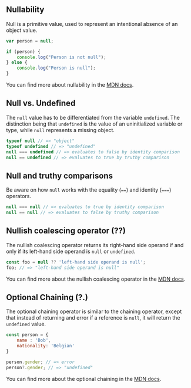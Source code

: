 ## Nullability

Null is a primitive value, used to represent an intentional absence of an
object value.

```javascript
var person = null;

if (person) {
    console.log("Person is not null");
} else {
    console.log("Person is null");
}
```

You can find more about nullability in the [MDN docs][mdn docs].

## Null vs. Undefined

The `null` value has to be differentiated from the variable `undefined`. The distinction being that `undefined` is the
value of an uninitialized variable or type, while `null` represents a missing object.

```javascript
typeof null // => "object"
typeof undefined // => "undefined"
null === undefined // => evaluates to false by identity comparison
null == undefined // => evaluates to true by truthy comparison
```

## Null and truthy comparisons

Be aware on how `null` works with the equality (`==`) and identity (`===`) operators.

```javascript
null === null // => evaluates to true by identity comparison
null == null // => evaluates to false by truthy comparison
```

## Nullish coalescing operator (??)

The nullish coalescing operator returns its right-hand side operand if and only if its left-hand side operand is `null`
or `undefined`.

```javascript
const foo = null ?? 'left-hand side operand is null';
foo; // => "left-hand side operand is null"
```

You can find more about the nullish coalescing operator in the [MDN docs][nullish coalescing].

## Optional Chaining (?.)

The optional chaining operator is similar to the chaining operator, except that instead of returning and error if a
reference is `null`, it will return the `undefined` value.

```javascript
const person = {
    name : 'Bob',
    nationality: 'Belgian'
}

person.gender; // => error
person?.gender; // => "undefined"
```

You can find more about the optional chaining in the [MDN docs][optional chaining].

[optional chaining]: https://developer.mozilla.org/en-US/docs/Web/JavaScript/Reference/Operators/Optional_chaining
[nullish coalescing]: https://developer.mozilla.org/en-US/docs/Web/JavaScript/Reference/Operators/Nullish_coalescing_operator
[mdn docs]: https://developer.mozilla.org/en-US/docs/Web/JavaScript/Reference/Global_Objects/null
